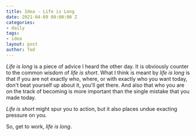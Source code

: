 ```yaml
---
title: Idea - Life is Long
date: 2021-04-09 00:00:00 Z
categories:
- daily
tags:
- idea
layout: post
author: Ted
---
```


_Life is long_ is a piece of advice I heard the other day. It is obviously counter to the common wisdom of _life is short_. What I think is meant by _life is long_ is that if you are not exactly who, where, or with exactly who you want today, don't beat yourself up about it, you'll get there. And also that who you are on the track of becoming is more important than the single mistake that you made today. 

_Life is short_ might spur you to action, but it also places undue exacting pressure on you. 

So, get to work, _life is long_.

